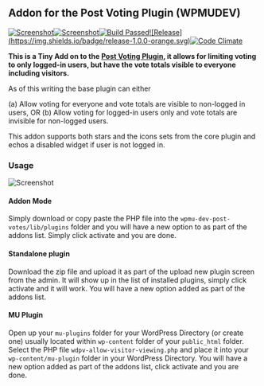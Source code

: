 ## Addon for the Post Voting Plugin (WPMUDEV)

[![Screenshot](https://img.shields.io/badge/plugin-WPMUDEV-blue.svg)](https://premium.wpmudev.org/projects)[![Screenshot](https://img.shields.io/badge/license-GNU_GPL_v2-red.svg)](https://www.gnu.org/licenses/gpl-2.0.html)[![Build Passed](https://img.shields.io/badge/build-passed-1ece30.svg)](#)[![Release] (https://img.shields.io/badge/release-1.0.0-orange.svg)](#)[![Code Climate](https://codeclimate.com/github/JudeRosario/wpdv-allow-visitor-viewing/badges/gpa.svg)](https://codeclimate.com/github/JudeRosario/wpdv-allow-visitor-viewing)


__This is a Tiny Add on to the [Post Voting Plugin](https://premium.wpmudev.org/project/post-voting-plugin/), it allows for limiting voting to only logged-in users, but have the vote totals visible to everyone including visitors.__

As of this writing the base plugin can either

(a) Allow voting for everyone and vote totals are visible to non-logged in users, OR
(b) Allow voting for logged-in users only and vote totals are invisible for non-logged users.

This addon supports both stars and the icons sets from the core plugin and echos a disabled widget if user is not logged in.

### Usage 

![Screenshot](http://i59.tinypic.com/rbwppu.png)

#### Addon Mode

Simply download or copy paste the PHP file into the `wpmu-dev-post-votes/lib/plugins` folder and you will have a new option to as part of the addons list. Simply click activate and you are done.

#### Standalone plugin 

Download the zip file and upload it as part of the upload new plugin screen from the admin. It will show up in the list of installed plugins, simply click activate and it will work. You will have a new option added as part of the addons list.

#### MU Plugin

Open up your `mu-plugins` folder for your WordPress Directory (or create one) usually located within `wp-content` folder of your `public_html` folder. Select the PHP file `wdpv-allow-visitor-viewing.php` and place it into your `wp-content/mu-plugin` folder in your WordPress Directory. You will have a new option added as part of the addons list, click activate and you are done.


